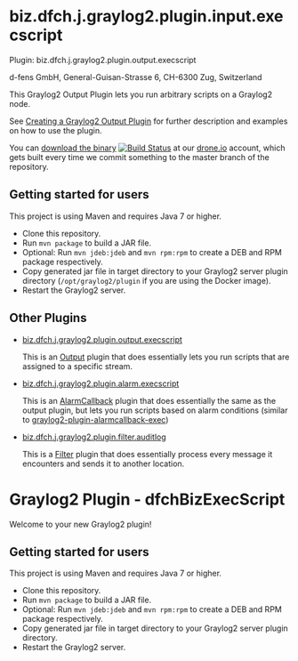 biz.dfch.j.graylog2.plugin.input.execscript
============================================

Plugin: biz.dfch.j.graylog2.plugin.output.execscript

d-fens GmbH, General-Guisan-Strasse 6, CH-6300 Zug, Switzerland

This Graylog2 Output Plugin lets you run arbitrary scripts on a Graylog2 node.

See [Creating a Graylog2 Output Plugin](http://d-fens.ch/2015/01/07/howto-creating-a-graylog2-output-plugin/) for further description and examples on how to use the plugin.

You can [download the binary](https://drone.io/github.com/dfch/biz.dfch.j.graylog2.plugin.output.execscript/files) [![Build Status](https://drone.io/github.com/dfch/biz.dfch.j.graylog2.plugin.output.execscript/status.png)](https://drone.io/github.com/dfch/biz.dfch.j.graylog2.plugin.output.execscript/latest) at our [drone.io](https://drone.io/github.com/dfch) account, which gets built every time we commit something to the master branch of the repository.

Getting started for users
-------------------------

This project is using Maven and requires Java 7 or higher.

* Clone this repository.
* Run `mvn package` to build a JAR file.
* Optional: Run `mvn jdeb:jdeb` and `mvn rpm:rpm` to create a DEB and RPM package respectively.
* Copy generated jar file in target directory to your Graylog2 server plugin directory (```/opt/graylog2/plugin``` if you are using the Docker image).
* Restart the Graylog2 server.

Other Plugins
-------------

* [biz.dfch.j.graylog2.plugin.output.execscript](https://github.com/dfch/biz.dfch.j.graylog2.plugin.output.execscript)

  This is an [Output](https://www.graylog2.org/resources/documentation/general/plugins) plugin that does essentially lets you run scripts that are assigned to a specific stream.

* [biz.dfch.j.graylog2.plugin.alarm.execscript](https://github.com/dfch/biz.dfch.j.graylog2.plugin.alarm.execscript)
  
  This is an [AlarmCallback](https://www.graylog2.org/resources/documentation/general/plugins) plugin that does essentially the same as the output plugin, but lets you run scripts based on alarm conditions (similar to [graylog2-plugin-alarmcallback-exec](https://github.com/lennartkoopmann/graylog2-plugin-alarmcallback-exec))

* [biz.dfch.j.graylog2.plugin.filter.auditlog](https://github.com/dfch/biz.dfch.j.graylog2.plugin.filter.auditlog) 
  
  This is a [Filter](https://www.graylog2.org/resources/documentation/general/plugins) plugin that does essentially process every message it encounters and sends it to another location.

Graylog2 Plugin - dfchBizExecScript
====================================

Welcome to your new Graylog2 plugin!


Getting started for users
-------------------------

This project is using Maven and requires Java 7 or higher.

* Clone this repository.
* Run `mvn package` to build a JAR file.
* Optional: Run `mvn jdeb:jdeb` and `mvn rpm:rpm` to create a DEB and RPM package respectively.
* Copy generated jar file in target directory to your Graylog2 server plugin directory.
* Restart the Graylog2 server.
